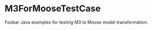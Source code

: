 M3ForMooseTestCase
==================

Foobar Java examples for testing M3 to Moose model transformation.
